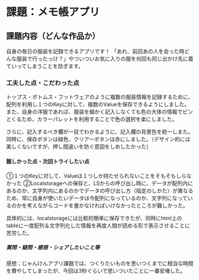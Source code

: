 # 課題：メモ帳アプリ

## 課題内容（どんな作品か）
自身の毎日の服装を記録できるアプリです！
「あれ、前回あの人を会った時どんな服装で行ったっけ？」やついついお気に入りの服を何回も同じ出かけ先に着ていってしまうことを防ぎます。

### 工夫した点・こだわった点
トップス・ボトムス・フットウェアのように複数の服装情報を記録するために、配列を利用し１つのKeyに対して、複数のValueを保存できるようにしました。また、自身の洋服であれば、服装を細かく記入しなくても色の大体の情報でピンとくるため、カラーパレットを利用することで色の選択を楽にしました。

さらに、記入するべき欄が一目でわかるように、記入欄の背景色を統一しまた。同時に、保存ボタンは緑色、クリアーボタンは赤にしました。（デザイン的には美しくないですが、押し間違いを防ぐ意図をしめしたかった）

#### 難しかった点・次回トライしたい点
①１つのKeyに対して、Valueは１つしか持たせられないことをそもそもしらなかった
②Localstorageへの保存と、LSからの呼び出し時に、データが配列内にあるのか、文字列内にあるのかでデータの呼び出し方（指定のしかた）が異なるため、常に自身が使いたいデータは今配列になっているのか、文字列になっているのかを考えながらコードを書かなければいけなかったところが難しかった。

具体的には、localstorageには比較的簡単に保存できたが、同時にhtml上のtableに一度配列＆文字列化した情報を再度人間が読める形で表示させることに苦労した。

##### 質問・疑問・感想・シェアしたいこと等
感想：じゃんけんアプリ課題では、つくりたいものを思いつくまでに相当な時間を費やしてしまったが、今回は3秒ぐらいで思いついたことに一番安堵した。